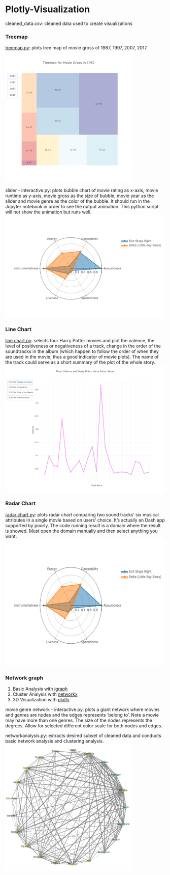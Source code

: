 # Plotly-Visualization
cleaned_data.csv: cleaned data used to create visualizations
### Treemap
[treemap.py](../blob/master/treemap%20-%20interactive.py): plots tree map of movie gross of 1987, 1997, 2007, 2017.

<img src = "Images/squarify-treemap-interactive-1.png" height = "400">

slider - interactive.py: plots bubble chart of movie rating as x-axis, movie runtime as y-axis, movie gross as the size of bubble, movie year as the slider and movie genre as the color of the bubble. It should run in the Jupyter notebook in order to see the output animation. This python script will not show the animation but runs well.
<img src = "Images/radar chart.png">

### Line Chart 
[line chart.py](../blob/master/valence%20line%20chart%20-%20interactive.py): selects four Harry Potter movies and plot the valence, the level of positiveness or negativeness of a track, change in the order of the soundtracks in the album (which happen to follow the order of when they are used in the movie, thus a good indicator of movie plots). The name of the track could serve as a short summary of the plot of the whole story.
<img src = "Images/valence line interactive-1.png" height = "400">
### Radar Chart 
[radar chart.py](../blob/master/radar%20chart-%20interactive.py): plots radar chart comparing two sound tracks’ six musical attributes in a single movie based on users’ choice. It’s actually an Dash app supported by poorly. The code running result is a domain where the result is showed. Must open the domain manually and then select anything you want.
<img src = "Images/radar chart.png" height = "400">
### Network graph
1. Basic Analysis with [igraph](../blob/master/network%20analysis.py)
2. Cluster Analysis with [networkx](../blob/master/network%20analysis.py)
3. 3D Visualization with [plotly](../blob/master/network%20analysis.py)

movie genre network - interactive.py: plots a giant network where movies and genres are nodes and the edges represents ‘belong to’. Note a movie may have more than one genres. The size of the nodes represents the degrees. Allow for selected different color scale for both nodes and edges.

networkanalysis.py: extracts desired subset of cleaned data and conducts basic network analysis and clustering analysis.
<img src = "Images/Genre Network NX.png" height = "400">
